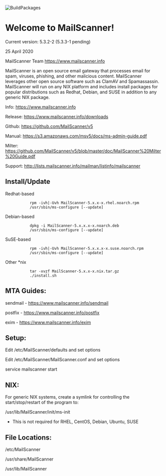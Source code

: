 ![BuildPackages](https://github.com/MailScanner/v5/workflows/Build/badge.svg?branch=master)

# Welcome to MailScanner!

Current version: 5.3.2-2 (5.3.3-1 pending)

25 April 2020

MailScanner Team <https://www.mailscanner.info>

MailScanner is an open source email gateway that processes email for
spam, viruses, phishing, and other malicious content. MailScanner 
leverages other open source software such as ClamAV and 
Spamassassin. MailScanner will run on any NIX platform and includes
install packages for popular distributions such as Redhat, Debian, and
SUSE in addition to any generic NIX package.

Info:       https://www.mailscanner.info

Release:    https://www.mailscanner.info/downloads

Github:     https://github.com/MailScanner/v5

Manual:     https://s3.amazonaws.com/msv5/docs/ms-admin-guide.pdf

Milter:     https://github.com/MailScanner/v5/blob/master/doc/MailScanner%20Milter%20Guide.pdf

Support:    http://lists.mailscanner.info/mailman/listinfo/mailscanner

## Install/Update

Redhat-based
```
           rpm -ivh|-Uvh MailScanner-5.x.x-x.rhel.noarch.rpm
           /usr/sbin/ms-configure [--update]
```
Debian-based
```
           dpkg -i MailScanner-5.x.x.x-x.noarch.deb
           /usr/sbin/ms-configure [--update]
```
SuSE-based
```
           rpm -ivh|-Uvh MailScanner-5.x.x.x-x.suse.noarch.rpm
           /usr/sbin/ms-configure [--update]
```
Other *nix
```
           tar -xvzf MailScanner-5.x.x-x.nix.tar.gz
           ./install.sh
```

## MTA Guides:

  sendmail - https://www.mailscanner.info/sendmail
  
  postfix  - https://www.mailscanner.info/postfix
  
  exim     - https://www.mailscanner.info/exim


## Setup:

  Edit /etc/MailScanner/defaults and set options
  
  Edit /etc/MailScanner/MailScanner.conf and set options
  
  service mailscanner start


## NIX:

For generic NIX systems, create a symlink for controlling the start/stop/restart of the program to:

  /usr/lib/MailScanner/init/ms-init
  
  * This is not required for RHEL, CentOS, Debian, Ubuntu, SUSE

## File Locations:

  /etc/MailScanner
  
  /usr/share/MailScanner
  
  /usr/lib/MailScanner

